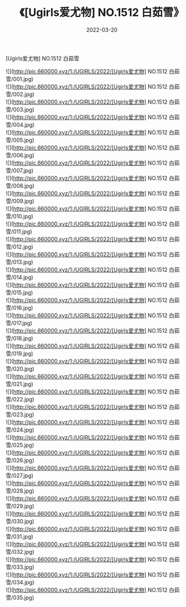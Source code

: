 ﻿---
layout: post
title:  《[Ugirls爱尤物] NO.1512 白茹雪》
date:   2022-03-20
img: http://pic.660000.xyz/1:/UGIRLS/2022/[Ugirls爱尤物] NO.1512 白茹雪/000.jpg
categories: [美女, 清纯, 唯美]
---

[Ugirls爱尤物] NO.1512 白茹雪

 ![](http://pic.660000.xyz/1:/UGIRLS/2022/[Ugirls爱尤物] NO.1512 白茹雪/001.jpg) <br>![](http://pic.660000.xyz/1:/UGIRLS/2022/[Ugirls爱尤物] NO.1512 白茹雪/002.jpg) <br>![](http://pic.660000.xyz/1:/UGIRLS/2022/[Ugirls爱尤物] NO.1512 白茹雪/003.jpg) <br>![](http://pic.660000.xyz/1:/UGIRLS/2022/[Ugirls爱尤物] NO.1512 白茹雪/004.jpg) <br>![](http://pic.660000.xyz/1:/UGIRLS/2022/[Ugirls爱尤物] NO.1512 白茹雪/005.jpg) <br>![](http://pic.660000.xyz/1:/UGIRLS/2022/[Ugirls爱尤物] NO.1512 白茹雪/006.jpg) <br>![](http://pic.660000.xyz/1:/UGIRLS/2022/[Ugirls爱尤物] NO.1512 白茹雪/007.jpg) <br>![](http://pic.660000.xyz/1:/UGIRLS/2022/[Ugirls爱尤物] NO.1512 白茹雪/008.jpg) <br>![](http://pic.660000.xyz/1:/UGIRLS/2022/[Ugirls爱尤物] NO.1512 白茹雪/009.jpg) <br>![](http://pic.660000.xyz/1:/UGIRLS/2022/[Ugirls爱尤物] NO.1512 白茹雪/010.jpg) <br>![](http://pic.660000.xyz/1:/UGIRLS/2022/[Ugirls爱尤物] NO.1512 白茹雪/011.jpg) <br>![](http://pic.660000.xyz/1:/UGIRLS/2022/[Ugirls爱尤物] NO.1512 白茹雪/012.jpg) <br>![](http://pic.660000.xyz/1:/UGIRLS/2022/[Ugirls爱尤物] NO.1512 白茹雪/013.jpg) <br>![](http://pic.660000.xyz/1:/UGIRLS/2022/[Ugirls爱尤物] NO.1512 白茹雪/014.jpg) <br>![](http://pic.660000.xyz/1:/UGIRLS/2022/[Ugirls爱尤物] NO.1512 白茹雪/015.jpg) <br>![](http://pic.660000.xyz/1:/UGIRLS/2022/[Ugirls爱尤物] NO.1512 白茹雪/016.jpg) <br>![](http://pic.660000.xyz/1:/UGIRLS/2022/[Ugirls爱尤物] NO.1512 白茹雪/017.jpg) <br>![](http://pic.660000.xyz/1:/UGIRLS/2022/[Ugirls爱尤物] NO.1512 白茹雪/018.jpg) <br>![](http://pic.660000.xyz/1:/UGIRLS/2022/[Ugirls爱尤物] NO.1512 白茹雪/019.jpg) <br>![](http://pic.660000.xyz/1:/UGIRLS/2022/[Ugirls爱尤物] NO.1512 白茹雪/020.jpg) <br>![](http://pic.660000.xyz/1:/UGIRLS/2022/[Ugirls爱尤物] NO.1512 白茹雪/021.jpg) <br>![](http://pic.660000.xyz/1:/UGIRLS/2022/[Ugirls爱尤物] NO.1512 白茹雪/022.jpg) <br>![](http://pic.660000.xyz/1:/UGIRLS/2022/[Ugirls爱尤物] NO.1512 白茹雪/023.jpg) <br>![](http://pic.660000.xyz/1:/UGIRLS/2022/[Ugirls爱尤物] NO.1512 白茹雪/024.jpg) <br>![](http://pic.660000.xyz/1:/UGIRLS/2022/[Ugirls爱尤物] NO.1512 白茹雪/025.jpg) <br>![](http://pic.660000.xyz/1:/UGIRLS/2022/[Ugirls爱尤物] NO.1512 白茹雪/026.jpg) <br>![](http://pic.660000.xyz/1:/UGIRLS/2022/[Ugirls爱尤物] NO.1512 白茹雪/027.jpg) <br>![](http://pic.660000.xyz/1:/UGIRLS/2022/[Ugirls爱尤物] NO.1512 白茹雪/028.jpg) <br>![](http://pic.660000.xyz/1:/UGIRLS/2022/[Ugirls爱尤物] NO.1512 白茹雪/029.jpg) <br>![](http://pic.660000.xyz/1:/UGIRLS/2022/[Ugirls爱尤物] NO.1512 白茹雪/030.jpg) <br>![](http://pic.660000.xyz/1:/UGIRLS/2022/[Ugirls爱尤物] NO.1512 白茹雪/031.jpg) <br>![](http://pic.660000.xyz/1:/UGIRLS/2022/[Ugirls爱尤物] NO.1512 白茹雪/032.jpg) <br>![](http://pic.660000.xyz/1:/UGIRLS/2022/[Ugirls爱尤物] NO.1512 白茹雪/033.jpg) <br>![](http://pic.660000.xyz/1:/UGIRLS/2022/[Ugirls爱尤物] NO.1512 白茹雪/034.jpg) <br>![](http://pic.660000.xyz/1:/UGIRLS/2022/[Ugirls爱尤物] NO.1512 白茹雪/035.jpg) <br>